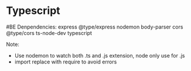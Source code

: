 # Typescript
#BE
Denpendencies: express  @type/express nodemon  body-parser cors @type/cors ts-node-dev typescript

Note: 
- Use nodemon to watch both .ts and .js extension, node only use for .js 
- import replace with require to avoid errors
